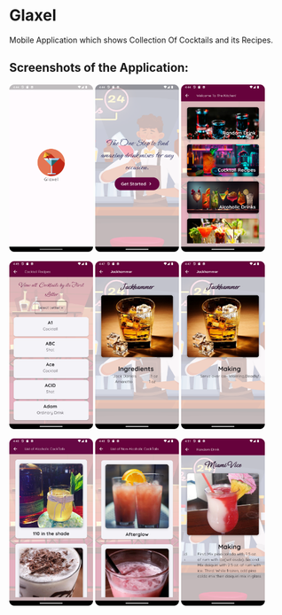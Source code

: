 # Glaxel

Mobile Application which shows Collection Of Cocktails and its Recipes.

## Screenshots of the Application:

<img src="https://github.com/Chemilas/Cocktails-Recipe-App-Flutter/blob/main/screenshots/Screenshot_1.png" width=30% height=30%> <img src="https://github.com/Chemilas/Cocktails-Recipe-App-Flutter/blob/main/screenshots/Screenshot_2.png" width=30% height=30%> <img src="https://github.com/Chemilas/Cocktails-Recipe-App-Flutter/blob/main/screenshots/Screenshot_3.png" width=30% height=30%>

<img src="https://github.com/Chemilas/Cocktails-Recipe-App-Flutter/blob/main/screenshots/Screenshot_4.png" width=30% height=30%> <img src="https://github.com/Chemilas/Cocktails-Recipe-App-Flutter/blob/main/screenshots/Screenshot_5.png" width=30% height=30%> <img src="https://github.com/Chemilas/Cocktails-Recipe-App-Flutter/blob/main/screenshots/Screenshot_6.png" width=30% height=30%>

<img src="https://github.com/Chemilas/Cocktails-Recipe-App-Flutter/blob/main/screenshots/Screenshot_7.png" width=30% height=30%> <img src="https://github.com/Chemilas/Cocktails-Recipe-App-Flutter/blob/main/screenshots/Screenshot_8.png" width=30% height=30%> <img src="https://github.com/Chemilas/Cocktails-Recipe-App-Flutter/blob/main/screenshots/Screenshot_9.png" width=30% height=30%>
